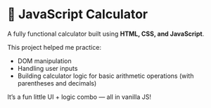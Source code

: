 # 🧮 JavaScript Calculator

A fully functional calculator built using **HTML, CSS, and JavaScript**.

This project helped me practice:
- DOM manipulation
- Handling user inputs
- Building calculator logic for basic arithmetic operations (with parentheses and decimals)

It’s a fun little UI + logic combo — all in vanilla JS!